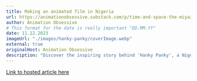 ```yaml
---
title: Making an animated film in Nigeria
url: https://animationobsessive.substack.com/p/time-and-space-the-miyazaki-way?open=false#%C2%A7making-an-animated-film-in-nigeria
author: Animation Obsessive
# This format for the date is really important "DD.MM.YY"
date: 11.12.2023
imageUrl: "./images/hanky-panky/coverImage.webp"
external: true
originalHost: Animation Obsessive
description: "Discover the inspiring story behind 'Hanky Panky', a Nigerian animated short film created on a $18,000 budget, showcasing modern Nigerian life and the challenges of independent animation."
---
```


[Link to hosted article here](https://animationobsessive.substack.com/p/time-and-space-the-miyazaki-way?open=false#%C2%A7making-an-animated-film-in-nigeria)